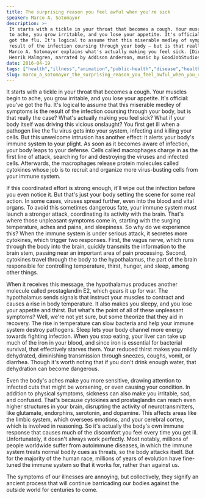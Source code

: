 ```yaml
---
title: The surprising reason you feel awful when you're sick
speaker: Marco A. Sotomayor
description: >-
 It starts with a tickle in your throat that becomes a cough. Your muscles begin
 to ache, you grow irritable, and you lose your appetite. It's official: you've
 got the flu. It's logical to assume that this miserable medley of symptoms is the
 result of the infection coursing through your body — but is that really the case?
 Marco A. Sotomayor explains what's actually making you feel sick. [Directed by
 Henrik Malmgren, narrated by Addison Anderson, music by GoodJobStudios].
date: 2016-04-19
tags: ["health","illness","animation","public-health","disease","health-care","teded","human-body","physiology","healthcare"]
slug: marco_a_sotomayor_the_surprising_reason_you_feel_awful_when_you_re_sick
---
```


It starts with a tickle in your throat that becomes a cough. Your muscles begin to ache,
you grow irritable, and you lose your appetite. It's official: you've got the flu. It's
logical to assume that this miserable medley of symptoms is the result of the infection
coursing through your body, but is that really the case? What's actually making you feel
sick? What if your body itself was driving this vicious onslaught? You first get ill when
a pathogen like the flu virus gets into your system, infecting and killing your cells. But
this unwelcome intrusion has another effect: it alerts your body's immune system to your
plight. As soon as it becomes aware of infection, your body leaps to your defense. Cells
called macrophages charge in as the first line of attack, searching for and destroying the
viruses and infected cells. Afterwards, the macrophages release protein molecules called
cytokines whose job is to recruit and organize more virus-busting cells from your immune
system.

If this coordinated effort is strong enough, it'll wipe out the infection before you even
notice it. But that's just your body setting the scene for some real action. In some
cases, viruses spread further, even into the blood and vital organs. To avoid this
sometimes dangerous fate, your immune system must launch a stronger attack, coordinating
its activity with the brain. That's where those unpleasant symptoms come in, starting with
the surging temperature, aches and pains, and sleepiness. So why do we experience this?
When the immune system is under serious attack, it secretes more cytokines, which trigger
two responses. First, the vagus nerve, which runs through the body into the brain, quickly
transmits the information to the brain stem, passing near an important area of pain
processing. Second, cytokines travel through the body to the hypothalamus, the part of the
brain responsible for controlling temperature, thirst, hunger, and sleep, among other
things.

When it receives this message, the hypothalamus produces another molecule called
prostaglandin E2, which gears it up for war. The hypothalamus sends signals that instruct
your muscles to contract and causes a rise in body temperature. It also makes you sleepy,
and you lose your appetite and thirst. But what's the point of all of these unpleasant
symptoms? Well, we're not yet sure, but some theorize that they aid in recovery. The rise
in temperature can slow bacteria and help your immune system destroy pathogens. Sleep lets
your body channel more energy towards fighting infection. When you stop eating, your liver
can take up much of the iron in your blood, and since iron is essential for bacterial
survival, that effectively starves them. Your reduced thirst makes you mildly dehydrated,
diminishing transmission through sneezes, coughs, vomit, or diarrhea. Though it's worth
noting that if you don't drink enough water, that dehydration can become
dangerous.

Even the body's aches make you more sensitive, drawing attention to infected cuts that
might be worsening, or even causing your condition. In addition to physical symptoms,
sickness can also make you irritable, sad, and confused. That's because cytokines and
prostaglandin can reach even higher structures in your brain, disrupting the activity 
of neurotransmitters, like glutamate, endorphins, serotonin, and dopamine. This affects
areas like the limbic system, which oversees emotions, and your cerebral cortex, which is
involved in reasoning. So it's actually the body's own immune response that causes much of
the discomfort you feel every time you get ill. Unfortunately, it doesn't always work
perfectly. Most notably, millions of people worldwide suffer from autoimmune diseases, in
which the immune system treats normal bodily cues as threats, so the body attacks itself.
But for the majority of the human race, millions of years of evolution have fine-tuned the
immune system so that it works for, rather than against us.

The symptoms of our illnesses are annoying, but collectively, they signify an ancient
process that will continue barricading our bodies against the outside world for centuries
to come.

<!--
ad_duration=0
event="TED-Ed"
external_start_time=0
intro_duration=0
is_subtitle_required="False"
is_talk_featured="False"
language="en"
language_swap="False"
native_language="en"
number_of_related_talks=6
number_of_speakers=1
number_of_subtitled_videos=0
number_of_tags=10
number_of_talk_download_languages=22
number_of_talk_more_resources=0
number_of_talk_recommendations=0
number_of_talks_take_actions=0
post_ad_duration=0
published_timestamp="2019-03-22 18:35:16"
recording_date="2016-04-19"
speaker_is_published=0
speaker_name="Marco A. Sotomayor"
talk_name="The surprising reason you feel awful when you're sick"
talks_tags=["health","illness","animation","public-health","disease","health-care","teded","human-body","physiology","healthcare"]
url_photo_talk="https://s3.amazonaws.com/talkstar-photos/uploads/88d65828-0046-48ef-9318-bb0eaafe75d1/139_sick.jpg"
url_webpage="https://www.ted.com/talks/marco_a_sotomayor_the_surprising_reason_you_feel_awful_when_you_re_sick"
video_type_name="TED-Ed Original"
-->
